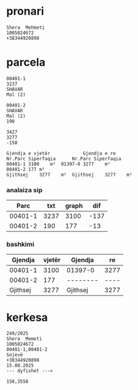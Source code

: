 # pronari

```
Shera  Mehmeti 
1005024672
+38344920898

```

# parcela
```
00401-1
3237
SHAVAR
Mal (2)

00401-2
SHAVAR
Mal (2)
190

3427
3277
-150

Gjendja e vjetër			Gjendja e re		
Nr.Parc	Siperfaqia		Nr.Parc	Siperfaqia	
00401-1	3100	m²	01397-0	3277	m²
00401-2	177	m²			
Gjithsej	3277	m²	Gjithsej	3277	m²

```
### analaiza sip 

| Parc | txt | graph | dif |
| --------------- | --------------- | --------------- | --------------- |
| 00401-1 | 3237 | 3100 | -137 |
| 00401-2 | 190 |  177 | -13 |

### bashkimi

| Gjendja | vjetër | Gjendja | re |
| --------------- | --------------- | --------------- | --------------- |
| 00401-1 | 3100 | 01397-0 | 3277 |
| 00401-2 | 177 | -------- | ---- |
| Gjithsej | 3277 | Gjithsej | 3277 |

# kerkesa

```
249/2025
Shera  Memeti 
1005024672
00401-1,00401-2
Sojevë
+38344920898
15.08.2025
--- dyfishet --->

158,3558

```

